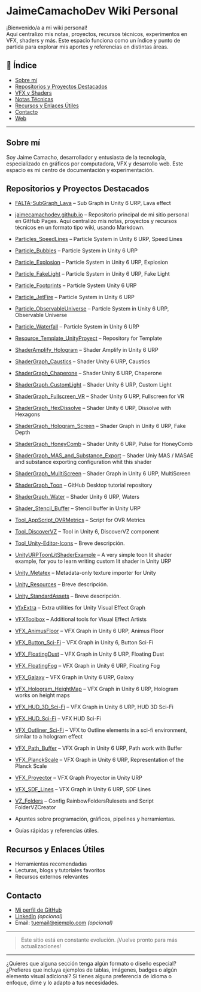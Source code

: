 
# JaimeCamachoDev Wiki Personal

¡Bienvenido/a a mi wiki personal!  
Aquí centralizo mis notas, proyectos, recursos técnicos, experimentos en VFX, shaders y más. Este espacio funciona como un índice y punto de partida para explorar mis aportes y referencias en distintas áreas.

## 📌 Índice

- [Sobre mí](#sobre-mí)
- [Repositorios y Proyectos Destacados](#repositorios-y-proyectos-destacados)
- [VFX y Shaders](#vfx-y-shaders)
- [Notas Técnicas](#notas-técnicas)
- [Recursos y Enlaces Útiles](#recursos-y-enlaces-útiles)
- [Contacto](#contacto)
- [Web](https://jaimecamachodev.github.io)
---

## Sobre mí

Soy Jaime Camacho, desarrollador y entusiasta de la tecnología, especializado en gráficos por computadora, VFX y desarrollo web. Este espacio es mi centro de documentación y experimentación.

## Repositorios y Proyectos Destacados
- [FALTA-SubGraph_Lava](https://github.com/JaimeCamachoDev/FALTA-SubGraph_Lava) – Sub Graph in Unity 6 URP, Lava effect
- [jaimecamachodev.github.io](https://github.com/JaimeCamachoDev/jaimecamachodev.github.io) – Repositorio principal de mi sitio personal en GitHub Pages. Aquí centralizo mis notas, proyectos y recursos técnicos en un formato tipo wiki, usando Markdown.
- [Particles_SpeedLines](https://github.com/JaimeCamachoDev/Particles_SpeedLines) – Particle System in Unity 6 URP, Speed Lines
- [Particle_Bubbles](https://github.com/JaimeCamachoDev/Particle_Bubbles) – Particle System in Unity 6 URP
- [Particle_Explosion](https://github.com/JaimeCamachoDev/Particle_Explosion) – Particle System in Unity 6 URP, Explosion
- [Particle_FakeLight](https://github.com/JaimeCamachoDev/Particle_FakeLight) – Particle System in Unity 6 URP, Fake Light
- [Particle_Footprints](https://github.com/JaimeCamachoDev/Particle_Footprints) – Particle System Unity 6 URP
- [Particle_JetFire](https://github.com/JaimeCamachoDev/Particle_JetFire) – Particle System in Unity 6 URP
- [Particle_ObservableUniverse](https://github.com/JaimeCamachoDev/Particle_ObservableUniverse) – Particle System in Unity 6 URP, Observable Universe 
- [Particle_Waterfall](https://github.com/JaimeCamachoDev/Particle_Waterfall) – Particle System in Unity 6 URP
- [Resource_Template_UnityProyect](https://github.com/JaimeCamachoDev/Resource_Template_UnityProyect) – Repository for Template
- [ShaderAmplify_Hologram](https://github.com/JaimeCamachoDev/ShaderAmplify_Hologram) – Shader Amplify in Unity 6 URP
- [ShaderGraph_Caustics](https://github.com/JaimeCamachoDev/ShaderGraph_Caustics) – Shader Unity 6 URP, Caustics
- [ShaderGraph_Chaperone](https://github.com/JaimeCamachoDev/ShaderGraph_Chaperone) – Shader Unity 6 URP, Chaperone
- [ShaderGraph_CustomLight](https://github.com/JaimeCamachoDev/ShaderGraph_CustomLight) – Shader Unity 6 URP, Custom Light
- [ShaderGraph_Fullscreen_VR](https://github.com/JaimeCamachoDev/ShaderGraph_Fullscreen_VR) – Shader Unity 6 URP, Fullscreen for VR
- [ShaderGraph_HexDissolve](https://github.com/JaimeCamachoDev/ShaderGraph_HexDissolve) – Shader Unity 6 URP, Dissolve with Hexagons
- [ShaderGraph_Hologram_Screen](https://github.com/JaimeCamachoDev/ShaderGraph_Hologram_Screen) – Shader Graph in Unity 6 URP, Fake Depth
- [ShaderGraph_HoneyComb](https://github.com/JaimeCamachoDev/ShaderGraph_HoneyComb) – Shader Unity 6 URP, Pulse for HoneyComb
- [ShaderGraph_MAS_and_Substance_Export](https://github.com/JaimeCamachoDev/ShaderGraph_MAS_and_Substance_Export) – Shader Uniy MAS / MASAE and substance exporting configuration whit this shader 
- [ShaderGraph_MulltiScreen](https://github.com/JaimeCamachoDev/ShaderGraph_MulltiScreen) – Shader Graph in Unity 6 URP, MultiScreen
- [ShaderGraph_Toon](https://github.com/JaimeCamachoDev/ShaderGraph_Toon) – GitHub Desktop tutorial repository
- [ShaderGraph_Water](https://github.com/JaimeCamachoDev/ShaderGraph_Water) – Shader Unity 6 URP, Waters
- [Shader_Stencil_Buffer](https://github.com/JaimeCamachoDev/Shader_Stencil_Buffer) –  Stencil buffer in Unity URP 
- [Tool_AppScript_OVRMetrics](https://github.com/JaimeCamachoDev/Tool_AppScript_OVRMetrics) – Script for OVR Metrics
- [Tool_DiscoverVZ](https://github.com/JaimeCamachoDev/Tool_DiscoverVZ) – Tool in Unity 6, DiscoverVZ component
- [Tool_Unity-Editor-Icons](https://github.com/JaimeCamachoDev/Tool_Unity-Editor-Icons) – Breve descripción.
- [UnityURPToonLitShaderExample](https://github.com/JaimeCamachoDev/UnityURPToonLitShaderExample) – A very simple toon lit shader example, for you to learn writing custom lit shader in Unity URP
- [Unity_Metatex](https://github.com/JaimeCamachoDev/Unity_Metatex) – Metadata-only texture importer for Unity
- [Unity_Resources](https://github.com/JaimeCamachoDev/Unity_Resources) – Breve descripción.
- [Unity_StandardAssets](https://github.com/JaimeCamachoDev/Unity_StandardAssets) – Breve descripción.
- [VfxExtra](https://github.com/JaimeCamachoDev/VfxExtra) – Extra utilities for Unity Visual Effect Graph
- [VFXToolbox](https://github.com/JaimeCamachoDev/VFXToolbox) – Additional tools for Visual Effect Artists
- [VFX_AnimusFloor](https://github.com/JaimeCamachoDev/VFX_AnimusFloor) – VFX Graph in Unity 6 URP, Animus Floor
- [VFX_Button_Sci-Fi](https://github.com/JaimeCamachoDev/VFX_Button_Sci-Fi) – VFX Graph in Unity 6, Button Sci-Fi 
- [VFX_FloatingDust](https://github.com/JaimeCamachoDev/VFX_FloatingDust) – VFX Graph in Unity 6 URP, Floating Dust
- [VFX_FloatingFog](https://github.com/JaimeCamachoDev/VFX_FloatingFog) – VFX Graph in Unity 6 URP, Floating Fog
- [VFX_Galaxy](https://github.com/JaimeCamachoDev/VFX_Galaxy) – VFX Graph in Unity 6 URP, Galaxy 
- [VFX_Hologram_HeightMap](https://github.com/JaimeCamachoDev/VFX_Hologram_HeightMap) – VFX Graph in Unity 6 URP, Hologram works on height maps
- [VFX_HUD_3D_Sci-Fi](https://github.com/JaimeCamachoDev/VFX_HUD_3D_Sci-Fi) – VFX Graph in Unity 6 URP, HUD 3D Sci-Fi
- [VFX_HUD_Sci-Fi](https://github.com/JaimeCamachoDev/VFX_HUD_Sci-Fi) – VFX HUD Sci-Fi 
- [VFX_Outliner_Sci-Fi](https://github.com/JaimeCamachoDev/VFX_Outliner_Sci-Fi) – VFX to Outline elements in a sci-fi environment, similar to a hologram effect
- [VFX_Path_Buffer](https://github.com/JaimeCamachoDev/VFX_Path_Buffer) – VFX Graph in Unity 6 URP, Path work with Buffer
- [VFX_PlanckScale](https://github.com/JaimeCamachoDev/VFX_PlanckScale) – VFX Graph in Unity 6 URP,  Representation of the Planck Scale
- [VFX_Proyector](https://github.com/JaimeCamachoDev/VFX_Proyector) – VFX Graph Proyector in Unity URP
- [VFX_SDF_Lines](https://github.com/JaimeCamachoDev/VFX_SDF_Lines) – VFX Graph in Unity 6 URP, SDF Lines
- [VZ_Folders](https://github.com/JaimeCamachoDev/VZ_Folders) – Config RainbowFoldersRulesets and Script FolderVZCreator 

- Apuntes sobre programación, gráficos, pipelines y herramientas.
- Guías rápidas y referencias útiles.

## Recursos y Enlaces Útiles

- Herramientas recomendadas
- Lecturas, blogs y tutoriales favoritos
- Recursos externos relevantes

## Contacto

- [Mi perfil de GitHub](https://github.com/JaimeCamachoDev)
- [LinkedIn](#) *(opcional)*
- Email: tuemail@ejemplo.com *(opcional)*

---

> Este sitio está en constante evolución. ¡Vuelve pronto para más actualizaciones!

---

¿Quieres que alguna sección tenga algún formato o diseño especial? ¿Prefieres que incluya ejemplos de tablas, imágenes, badges o algún elemento visual adicional? Si tienes alguna preferencia de idioma o enfoque, dime y lo adapto a tus necesidades.
